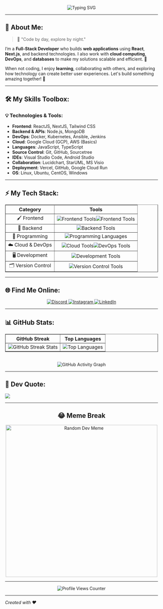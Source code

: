 <div align="center">
  <img src="https://readme-typing-svg.demolab.com?font=Fira+Code&size=28&duration=4000&pause=500&color=00FF99&center=true&vCenter=true&width=800&height=60&lines=Hey+there!+I'm+Inam+Ul+Haq;Full-Stack+Developer+%7C+Tech+Enthusiast;Welcome+to+my+GitHub+Universe!" alt="Typing SVG" />
</div>

---

## 💾 About Me:
> 🌟 "Code by day, explore by night."

I’m a **Full-Stack Developer** who builds **web applications** using **React**, **Next.js**, and backend technologies. I also work with **cloud computing**, **DevOps**, and **databases** to make my solutions scalable and efficient. 🚀

When not coding, I enjoy **learning**, collaborating with others, and exploring how technology can create better user experiences. Let's build something amazing together! 🌌

---

## 🛠️ My Skills Toolbox:

### 💡 Technologies & Tools:

- **Frontend**: ReactJS, NextJS, Tailwind CSS  
- **Backend & APIs**: Node.js, MongoDB  
- **DevOps**: Docker, Kubernetes, Ansible, Jenkins  
- **Cloud**: Google Cloud (GCP), AWS (Basics)  
- **Languages**: JavaScript, TypeScript  
- **Source Control**: Git, GitHub, Sourcetree  
- **IDEs**: Visual Studio Code, Android Studio  
- **Collaboration**: Lucidchart, StarUML, MS Visio  
- **Deployment**: Vercel, GitHub, Google Cloud Run  
- **OS**: Linux, Ubuntu, CentOS, Windows

---

## ⚡ My Tech Stack:
<div align="center">
 
  
  <table border="1" cellpadding="10" cellspacing="0" style="border-collapse: collapse; text-align: center;">
    <tr>
      <th>Category</th>
      <th>Tools</th>
    </tr>
    <tr>
      <td>🖌️ Frontend</td>
      <td><img src="https://skillicons.dev/icons?i=react,html,css" alt="Frontend Tools" /><img src="https://skillicons.dev/icons?i=tailwind,nextjs" alt="Frontend Tools" /></td>
    </tr>
    <tr>
      <td>🔧 Backend</td>
      <td><img src="https://skillicons.dev/icons?i=nodejs,express,nestjs" alt="Backend Tools" /></td>
    </tr>
    <tr>
      <td>📜 Programming</td>
      <td><img src="https://skillicons.dev/icons?i=typescript,javascript" alt="Programming Languages" /></td>
    </tr>
    <tr>
      <td>☁️ Cloud & DevOps</td>
      <td><img src="https://skillicons.dev/icons?i=docker,aws,gcp" alt="Cloud Tools" /><img src="https://skillicons.dev/icons?i=kubernetes,jenkins" alt="DevOps Tools" /></td>
    </tr>
    <tr>
      <td>🖥️ Development</td>
      <td><img src="https://skillicons.dev/icons?i=vscode,linux,vim" alt="Development Tools" /></td>
    </tr>
    <tr>
      <td>🗂️ Version Control</td>
      <td><img src="https://skillicons.dev/icons?i=git" alt="Version Control Tools" /></td>
    </tr>
  </table>
  
</div>

---


## 🌐 Find Me Online:

<div align="center">
  <a href="https://discord.gg/inam0870" target="_blank">
    <img src="https://img.shields.io/badge/Discord-%235865F2?style=for-the-badge&logo=discord&logoColor=white" alt="Discord" />
  </a>
  
  <a href="https://instagram.com/inam.u53" target="_blank">
    <img src="https://img.shields.io/badge/Instagram-%23E4405F?style=for-the-badge&logo=instagram&logoColor=white" alt="Instagram" />
  </a>
  
  <a href="https://linkedin.com/in/inam-ul-haq-442b1524b" target="_blank">
    <img src="https://img.shields.io/badge/LinkedIn-%230A66C2?style=for-the-badge&logo=linkedin&logoColor=white" alt="LinkedIn" />
  </a>
</div>


---

## 📊 GitHub Stats:
<div align="center">

  
  <table border="1" cellpadding="10" cellspacing="0" style="border-collapse: collapse; text-align: center;">
    <tr>
      <th>GitHub Streak</th>
      <th>Top Languages</th>
    </tr>
    <tr>
      <td><img src="https://github-readme-streak-stats.herokuapp.com?user=inam101001&theme=radical&hide_border=false" alt="GitHub Streak Stats" /></td>
      <td><img src="https://github-readme-stats.vercel.app/api/top-langs/?username=inam101001&layout=compact&theme=radical&hide_border=false" alt="Top Languages" /></td>
    </tr>
  </table>
  
  <br/>
  
  <img src="https://activity-graph.herokuapp.com/graph?username=inam101001&bg_color=141321&color=00ff99&line=00ff99&point=ffffff&area=true&hide_border=true" alt="GitHub Activity Graph" />
</div>

---

## 🎵 Dev Quote:
![](https://quotes-github-readme.vercel.app/api?type=horizontal&theme=radical)

---

<div align="center">
  <h2>😂 Meme Break</h2>
  <img src="https://rm.up.railway.app/" alt="Random Dev Meme" width="500px"/>
</div>

---

<div align="center">
  <img src="https://visitcount.itsvg.in/api?id=inam101001&icon=2&color=5" alt="Profile Views Counter" />
</div>

---

*Created with ❤️*
